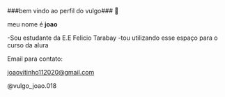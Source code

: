 ###bem vindo ao perfil do vulgo###  🖤

meu nome é **joao**

-Sou estudante da E.E  Felicio Tarabay
-tou utilizando esse espaço para o curso da alura

Email para contato:

joaovitinho112020@gmail.com

@vulgo_joao.018
